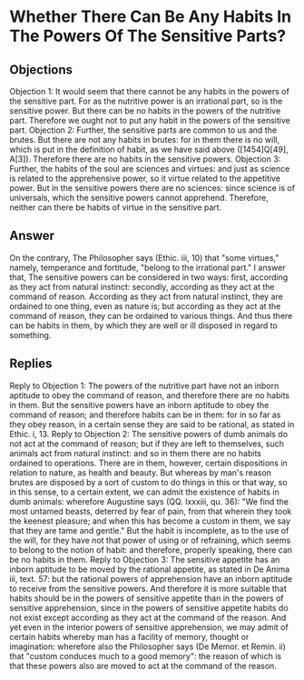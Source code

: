 # Whether There Can Be Any Habits In The Powers Of The Sensitive Parts?
## Objections
Objection 1: It would seem that there cannot be any habits in the powers of the sensitive part. For as the nutritive power is an irrational part, so is the sensitive power. But there can be no habits in the powers of the nutritive part. Therefore we ought not to put any habit in the powers of the sensitive part.
Objection 2: Further, the sensitive parts are common to us and the brutes. But there are not any habits in brutes: for in them there is no will, which is put in the definition of habit, as we have said above ([1454]Q[49], A[3]). Therefore there are no habits in the sensitive powers.
Objection 3: Further, the habits of the soul are sciences and virtues: and just as science is related to the apprehensive power, so it virtue related to the appetitive power. But in the sensitive powers there are no sciences: since science is of universals, which the sensitive powers cannot apprehend. Therefore, neither can there be habits of virtue in the sensitive part.
## Answer
On the contrary, The Philosopher says (Ethic. iii, 10) that "some virtues," namely, temperance and fortitude, "belong to the irrational part."
I answer that, The sensitive powers can be considered in two ways: first, according as they act from natural instinct: secondly, according as they act at the command of reason. According as they act from natural instinct, they are ordained to one thing, even as nature is; but according as they act at the command of reason, they can be ordained to various things. And thus there can be habits in them, by which they are well or ill disposed in regard to something.
## Replies
Reply to Objection 1: The powers of the nutritive part have not an inborn aptitude to obey the command of reason, and therefore there are no habits in them. But the sensitive powers have an inborn aptitude to obey the command of reason; and therefore habits can be in them: for in so far as they obey reason, in a certain sense they are said to be rational, as stated in Ethic. i, 13.
Reply to Objection 2: The sensitive powers of dumb animals do not act at the command of reason; but if they are left to themselves, such animals act from natural instinct: and so in them there are no habits ordained to operations. There are in them, however, certain dispositions in relation to nature, as health and beauty. But whereas by man's reason brutes are disposed by a sort of custom to do things in this or that way, so in this sense, to a certain extent, we can admit the existence of habits in dumb animals: wherefore Augustine says (QQ. lxxxiii, qu. 36): "We find the most untamed beasts, deterred by fear of pain, from that wherein they took the keenest pleasure; and when this has become a custom in them, we say that they are tame and gentle." But the habit is incomplete, as to the use of the will, for they have not that power of using or of refraining, which seems to belong to the notion of habit: and therefore, properly speaking, there can be no habits in them.
Reply to Objection 3: The sensitive appetite has an inborn aptitude to be moved by the rational appetite, as stated in De Anima iii, text. 57: but the rational powers of apprehension have an inborn aptitude to receive from the sensitive powers. And therefore it is more suitable that habits should be in the powers of sensitive appetite than in the powers of sensitive apprehension, since in the powers of sensitive appetite habits do not exist except according as they act at the command of the reason. And yet even in the interior powers of sensitive apprehension, we may admit of certain habits whereby man has a facility of memory, thought or imagination: wherefore also the Philosopher says (De Memor. et Remin. ii) that "custom conduces much to a good memory": the reason of which is that these powers also are moved to act at the command of the reason.